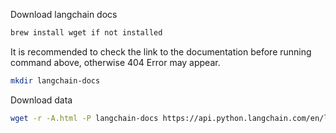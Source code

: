 Download langchain docs

```bash
brew install wget if not installed
```

It is recommended to check the link to the documentation before running command above, otherwise 404 Error may appear.
```bash
mkdir langchain-docs

```
Download data

```bash
wget -r -A.html -P langchain-docs https://api.python.langchain.com/en/latest/api_reference.html
```

